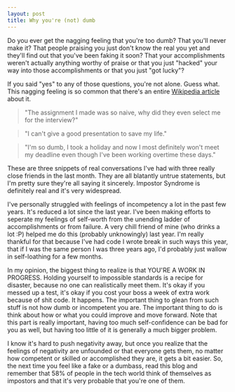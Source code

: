 ```yaml
---
layout: post
title: Why you're (not) dumb
---
```


Do you ever get the nagging feeling that you're too dumb?
That you'll never make it? That people praising you just don't
know the real you yet and they'll find out that you've been faking it soon? That your
accomplishments weren't actually anything worthy of praise or that
you just "hacked" your way into those accomplishments or that you
just "got lucky"?

If you said "yes" to any of those questions, you're not alone.
Guess what. This nagging feeling is so common that there's an
entire [Wikipedia article](https://en.wikipedia.org/wiki/Impostor_syndrome)
about it.

> "The assignment I made was so naive, why did they even select me for the interview?"

> "I can't give a good presentation to save my life."

> "I'm so dumb, I took a holiday and now I most definitely won't meet my deadline even
> though I've been working overtime these days."

These are three snippets of real conversations I've had with three really close friends
in the last month. They are all blatantly untrue statements, but I'm pretty sure they're
all saying it sincerely. Impostor Syndrome is definitely real and it's very widespread.

I've personally struggled with feelings of incompetency a lot in the past few years.
It's reduced a lot since the last year. I've been making efforts
to seperate my feelings of self-worth from the unending ladder of accomplishments
or from failure. A very chill friend of mine (who drinks a lot :P)
helped me do this (probably unknowingly) last year. I'm really thankful for that
because I've had code I wrote break in such ways this year, that if I was the same
person I was three years ago, I'd probably just wallow in self-loathing for a
few months.

In my opinion, the biggest thing to realize is that YOU'RE A WORK IN PROGRESS. Holding
yourself to impossible standards is a recipe for disaster, because no one
can realistically meet them. It's okay if you messed up a test, it's okay if
you cost your boss a week of extra work because of shit code. It happens.
The important thing to glean from such stuff is not how dumb or incompetent you
are. The important thing to do is think about how or what you could improve
and move forward. Note that this part is really important, having too much
self-confidence can be bad for you as well, but having too little of it is
generally a much bigger problem.

I know it's hard to push negativity away, but once you realize that the feelings
of negativity are unfounded or that everyone gets them, no matter how competent
or skilled or accomplished they are, it gets a bit easier. So, the next time you
feel like a fake or a dumbass, read this blog and remember that 58% of people
in the tech world think of themselves as impostors and that it's very probable
that you're one of them.
